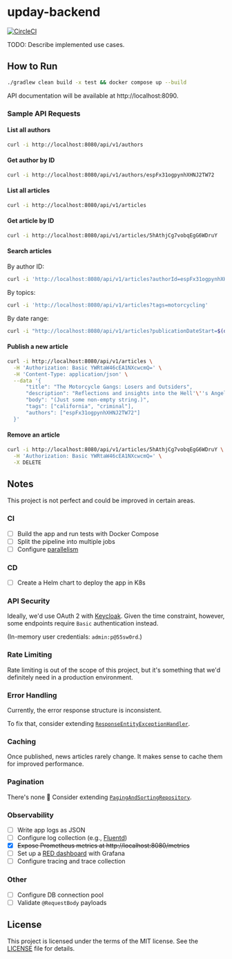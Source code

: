 # upday-backend

[![CircleCI](https://circleci.com/gh/bkhablenko/upday-backend.svg?style=shield)](https://circleci.com/gh/bkhablenko/upday-backend)

TODO: Describe implemented use cases.

## How to Run

```bash
./gradlew clean build -x test && docker compose up --build
```

API documentation will be available at http://localhost:8090.

### Sample API Requests

#### List all authors

```bash
curl -i http://localhost:8080/api/v1/authors
```

#### Get author by ID

```bash
curl -i http://localhost:8080/api/v1/authors/espFx31ogpynhXHNJ2TW72
```

#### List all articles

```bash
curl -i http://localhost:8080/api/v1/articles
```

#### Get article by ID

```bash
curl -i http://localhost:8080/api/v1/articles/5hAthjCg7vobqEgG6WDruY
```

#### Search articles

By author ID:

```bash
curl -i 'http://localhost:8080/api/v1/articles?authorId=espFx31ogpynhXHNJ2TW72'
```

By topics:

```bash
curl -i 'http://localhost:8080/api/v1/articles?tags=motorcycling'
```

By date range:

```bash
curl -i "http://localhost:8080/api/v1/articles?publicationDateStart=$(date +%Y-%m-%d)"
```

#### Publish a new article

```bash
curl -i http://localhost:8080/api/v1/articles \
  -H 'Authorization: Basic YWRtaW46cEA1NXcwcmQ=' \
  -H 'Content-Type: application/json' \
  --data '{
      "title": "The Motorcycle Gangs: Losers and Outsiders",
      "description": "Reflections and insights into the Hell'\''s Angels motorcycle club and their engagement in criminal activities.",
      "body": "(Just some non-empty string.)",
      "tags": ["california", "criminal"],
      "authors": ["espFx31ogpynhXHNJ2TW72"]
  }'
```

#### Remove an article

```bash
curl -i http://localhost:8080/api/v1/articles/5hAthjCg7vobqEgG6WDruY \
  -H 'Authorization: Basic YWRtaW46cEA1NXcwcmQ=' \
  -X DELETE
```

## Notes

This project is not perfect and could be improved in certain areas.

### CI

- [ ] Build the app and run tests with Docker Compose
- [ ] Split the pipeline into multiple jobs
- [ ] Configure [parallelism](https://circleci.com/docs/parallelism-faster-jobs/)

### CD

- [ ] Create a Helm chart to deploy the app in K8s

### API Security

Ideally, we'd use OAuth 2 with [Keycloak](https://www.keycloak.org/). Given the time constraint, however, some endpoints require `Basic` authentication instead.

(In-memory user credentials: `admin:p@55sw0rd`.)

### Rate Limiting

Rate limiting is out of the scope of this project, but it's something that we'd definitely need in a production environment.

### Error Handling

Currently, the error response structure is inconsistent.

To fix that, consider extending [`ResponseEntityExceptionHandler`](https://docs.spring.io/spring-framework/docs/current/javadoc-api/org/springframework/web/servlet/mvc/method/annotation/ResponseEntityExceptionHandler.html). 

### Caching

Once published, news articles rarely change. It makes sense to cache them for improved performance.

### Pagination

There's none :shrug: Consider extending [`PagingAndSortingRepository`](https://docs.spring.io/spring-data/commons/docs/current/api/org/springframework/data/repository/PagingAndSortingRepository.html).

### Observability

- [ ] Write app logs as JSON
- [ ] Configure log collection (e.g., [Fluentd](https://www.fluentd.org/))
- [x] ~~Expose Prometheus metrics at http://localhost:8080/metrics~~
- [ ] Set up a [RED dashboard](https://grafana.com/blog/2018/08/02/the-red-method-how-to-instrument-your-services/) with Grafana
- [ ] Configure tracing and trace collection

### Other

- [ ] Configure DB connection pool
- [ ] Validate `@RequestBody` payloads

## License

This project is licensed under the terms of the MIT license. See the [LICENSE](LICENSE) file for details.
